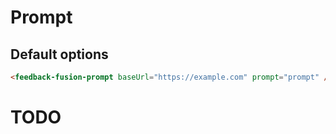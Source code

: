# Prompt

## Default options

```html 
<feedback-fusion-prompt baseUrl="https://example.com" prompt="prompt" />
```

<feedback-fusion-prompt baseUrl="https://mock.mock" prompt="prompt" />

# TODO

<script setup>
import "../../../lib/dist/src/components/Prompt.js";
</script>
